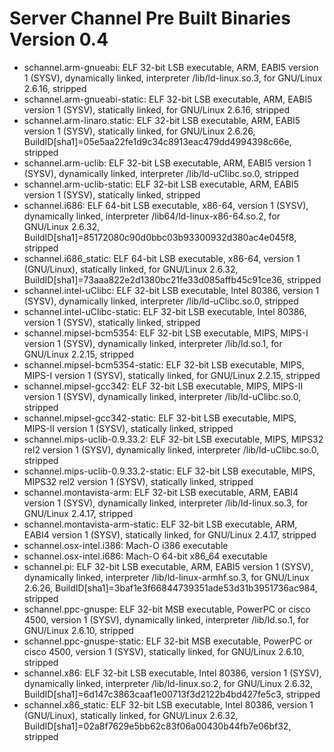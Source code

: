# Server Channel Pre Built Binaries Version 0.4


 - schannel.arm-gnueabi:                ELF 32-bit LSB executable, ARM, EABI5 version 1 (SYSV), dynamically linked, interpreter /lib/ld-linux.so.3, for GNU/Linux 2.6.16, stripped
 - schannel.arm-gnueabi-static:         ELF 32-bit LSB executable, ARM, EABI5 version 1 (SYSV), statically linked, for GNU/Linux 2.6.16, stripped
 - schannel.arm-linaro.static:          ELF 32-bit LSB executable, ARM, EABI5 version 1 (SYSV), statically linked, for GNU/Linux 2.6.26, BuildID[sha1]=05e5aa22fe1d9c34c8913eac479dd4994398c66e, stripped
 - schannel.arm-uclib:                  ELF 32-bit LSB executable, ARM, EABI5 version 1 (SYSV), dynamically linked, interpreter /lib/ld-uClibc.so.0, stripped
 - schannel.arm-uclib-static:           ELF 32-bit LSB executable, ARM, EABI5 version 1 (SYSV), statically linked, stripped
 - schannel.i686:                       ELF 64-bit LSB executable, x86-64, version 1 (SYSV), dynamically linked, interpreter /lib64/ld-linux-x86-64.so.2, for GNU/Linux 2.6.32, BuildID[sha1]=85172080c90d0bbc03b93300932d380ac4e045f8, stripped
 - schannel.i686_static:                ELF 64-bit LSB executable, x86-64, version 1 (GNU/Linux), statically linked, for GNU/Linux 2.6.32, BuildID[sha1]=73aaa822e2d1380bc21fe33d085affb45c91ce36, stripped
 - schannel.intel-uClibc:               ELF 32-bit LSB executable, Intel 80386, version 1 (SYSV), dynamically linked, interpreter /lib/ld-uClibc.so.0, stripped
 - schannel.intel-uClibc-static:        ELF 32-bit LSB executable, Intel 80386, version 1 (SYSV), statically linked, stripped
 - schannel.mipsel-bcm5354:             ELF 32-bit LSB executable, MIPS, MIPS-I version 1 (SYSV), dynamically linked, interpreter /lib/ld.so.1, for GNU/Linux 2.2.15, stripped
 - schannel.mipsel-bcm5354-static:      ELF 32-bit LSB executable, MIPS, MIPS-I version 1 (SYSV), statically linked, for GNU/Linux 2.2.15, stripped
 - schannel.mipsel-gcc342:              ELF 32-bit LSB executable, MIPS, MIPS-II version 1 (SYSV), dynamically linked, interpreter /lib/ld-uClibc.so.0, stripped
 - schannel.mipsel-gcc342-static:       ELF 32-bit LSB executable, MIPS, MIPS-II version 1 (SYSV), statically linked, stripped
 - schannel.mips-uclib-0.9.33.2:        ELF 32-bit LSB executable, MIPS, MIPS32 rel2 version 1 (SYSV), dynamically linked, interpreter /lib/ld-uClibc.so.0, stripped
 - schannel.mips-uclib-0.9.33.2-static: ELF 32-bit LSB executable, MIPS, MIPS32 rel2 version 1 (SYSV), statically linked, stripped
 - schannel.montavista-arm:             ELF 32-bit LSB executable, ARM, EABI4 version 1 (SYSV), dynamically linked, interpreter /lib/ld-linux.so.3, for GNU/Linux 2.4.17, stripped
 - schannel.montavista-arm-static:      ELF 32-bit LSB executable, ARM, EABI4 version 1 (SYSV), statically linked, for GNU/Linux 2.4.17, stripped
 - schannel.osx-intel.i386:             Mach-O i386 executable
 - schannel.osx-intel.i686:             Mach-O 64-bit x86_64 executable
 - schannel.pi:                         ELF 32-bit LSB executable, ARM, EABI5 version 1 (SYSV), dynamically linked, interpreter /lib/ld-linux-armhf.so.3, for GNU/Linux 2.6.26, BuildID[sha1]=3baf1e3f66844739351ade53d31b3951736ac984, stripped
 - schannel.ppc-gnuspe:                 ELF 32-bit MSB executable, PowerPC or cisco 4500, version 1 (SYSV), dynamically linked, interpreter /lib/ld.so.1, for GNU/Linux 2.6.10, stripped
 - schannel.ppc-gnuspe-static:          ELF 32-bit MSB executable, PowerPC or cisco 4500, version 1 (SYSV), statically linked, for GNU/Linux 2.6.10, stripped
 - schannel.x86:                        ELF 32-bit LSB executable, Intel 80386, version 1 (SYSV), dynamically linked, interpreter /lib/ld-linux.so.2, for GNU/Linux 2.6.32, BuildID[sha1]=6d147c3863caaf1e00713f3d2122b4bd427fe5c3, stripped
 - schannel.x86_static:                 ELF 32-bit LSB executable, Intel 80386, version 1 (GNU/Linux), statically linked, for GNU/Linux 2.6.32, BuildID[sha1]=02a8f7629e5bb62c83f06a00430b44fb7e06bf32, stripped


